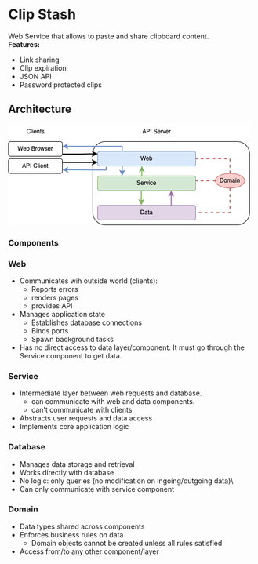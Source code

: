 # Clip Stash
Web Service that allows to paste and share clipboard content.  
**Features:**  
- Link sharing
- Clip expiration
- JSON API
- Password protected clips

## Architecture
![diagram](architecture.png)

### Components
### Web
- Communicates wih outside world (clients):
  - Reports errors
  - renders pages
  - provides API
- Manages application state
  - Establishes database connections
  - Binds ports
  - Spawn background tasks
- Has no direct access to data layer/component. It must go through the Service component to get data.

### Service
- Intermediate layer between web requests and database.
  - can communicate with web and data components.
  - can't communicate with clients
- Abstracts user requests and data access
- Implements core application logic

### Database
- Manages data storage and retrieval
- Works directly with database
- No logic: only queries (no modification on ingoing/outgoing data)\
- Can only communicate with service component

### Domain
- Data types shared across components
- Enforces business rules on data
  - Domain objects cannot be created unless all rules satisfied
- Access from/to any other component/layer